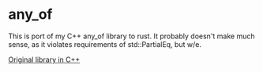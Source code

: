 # any_of

This is port of my C++ any_of library to rust. It probably doesn't make much sense, as it violates requirements of std::PartialEq, but w/e.

[Original library in C++](https://github.com/serpent7776/any_of/)
